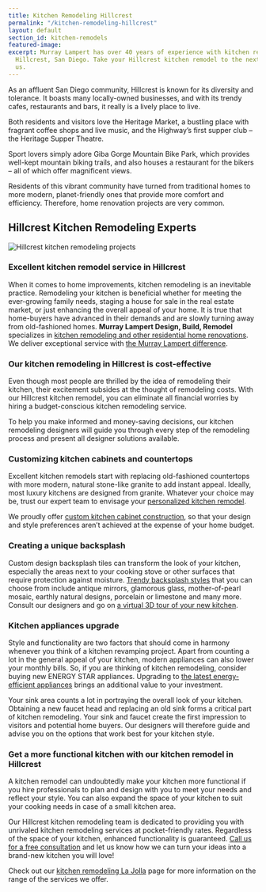 ```yaml
---
title: Kitchen Remodeling Hillcrest
permalink: "/kitchen-remodeling-hillcrest"
layout: default
section_id: kitchen-remodels
featured-image: 
excerpt: Murray Lampert has over 40 years of experience with kitchen remodeling in
  Hillcrest, San Diego. Take your Hillcrest kitchen remodel to the next level with
  us.
---
```


As an affluent San Diego community, Hillcrest is known for its diversity and tolerance. It boasts many locally-owned businesses, and with its trendy cafes, restaurants and bars, it really is a lively place to live.

Both residents and visitors love the Heritage Market, a bustling place with fragrant coffee shops and live music, and the Highway’s first supper club – the Heritage Supper Theatre.

Sport lovers simply adore Giba Gorge Mountain Bike Park, which provides well-kept mountain biking trails, and also houses a restaurant for the bikers – all of which offer magnificent views.

Residents of this vibrant community have turned from traditional homes to more modern, planet-friendly ones that provide more comfort and efficiency. Therefore, home renovation projects are very common.

## Hillcrest Kitchen Remodeling Experts

![Hillcrest kitchen remodeling projects](/uploads/metcalf-kitchen-after.jpg)

### Excellent kitchen remodel service in Hillcrest

When it comes to home improvements, kitchen remodeling is an inevitable practice. Remodeling your kitchen is beneficial whether for meeting the ever-growing family needs, staging a house for sale in the real estate market, or just enhancing the overall appeal of your home. It is true that home-buyers have advanced in their demands and are slowly turning away from old-fashioned homes. <strong>Murray Lampert Design, Build, Remodel </strong>specializes in <a href="http://murraylampert.com/san-diego-home-design-services/">kitchen remodeling and other residential home renovations</a>. We deliver exceptional service with <a href="http://murraylampert.com/murray-lampert-recognized-among-north-americas-best">the Murray Lampert difference</a>.

### Our kitchen remodeling in Hillcrest is cost-effective

Even though most people are thrilled by the idea of remodeling their kitchen, their excitement subsides at the thought of remodeling costs. With our Hillcrest kitchen remodel, you can eliminate all financial worries by hiring a budget-conscious kitchen remodeling service.

To help you make informed and money-saving decisions, our kitchen remodeling designers will guide you through every step of the remodeling process and present all designer solutions available.
<h3>Customizing kitchen cabinets and countertops</h3>
Excellent kitchen remodels start with replacing old-fashioned countertops with more modern, natural stone-like granite to add instant appeal. Ideally, most luxury kitchens are designed from granite. Whatever your choice may be, trust our expert team to envisage your <a href="http://murraylampert.com/san-diego-kitchen-remodeling-services/">personalized kitchen remodel</a>.

We proudly offer <a href="http://murraylampert.com/san-diego-custom-cabinet-construction-services/">custom kitchen cabinet construction</a>, so that your design and style preferences aren’t achieved at the expense of your home budget.
<h3>Creating a unique backsplash</h3>
Custom design backsplash tiles can transform the look of your kitchen, especially the areas next to your cooking stove or other surfaces that require protection against moisture. <a href="http://murraylampert.com/the-homeowners-guide-to-choosing-the-perfect-kitchen-backsplash/">Trendy backsplash styles</a> that you can choose from include antique mirrors, glamorous glass, mother-of-pearl mosaic, earthly natural designs, porcelain or limestone and many more. Consult our designers and go on <a href="http://murraylampert.com/san-diego-kitchen-remodeling-services/">a virtual 3D tour of your new kitchen</a>.
<h3>Kitchen appliances upgrade</h3>
Style and functionality are two factors that should come in harmony whenever you think of a kitchen revamping project. Apart from counting a lot in the general appeal of your kitchen, modern appliances can also lower your monthly bills. So, if you are thinking of kitchen remodeling, consider buying new ENERGY STAR appliances. Upgrading to <a href="http://murraylampert.com/6-high-tech-gadgets-for-your-next-kitchen-remodel/">the latest energy-efficient appliances</a> brings an additional value to your investment.

Your sink area counts a lot in portraying the overall look of your kitchen. Obtaining a new faucet head and replacing an old sink forms a critical part of kitchen remodeling. Your sink and faucet create the first impression to visitors and potential home buyers. Our designers will therefore guide and advise you on the options that work best for your kitchen style.

### Get a more functional kitchen with our kitchen remodel in Hillcrest

A kitchen remodel can undoubtedly make your kitchen more functional if you hire professionals to plan and design with you to meet your needs and reflect your style. You can also expand the space of your kitchen to suit your cooking needs in case of a small kitchen area.

Our Hillcrest kitchen remodeling team is dedicated to providing you with unrivaled kitchen remodeling services at pocket-friendly rates. Regardless of the space of your kitchen, enhanced functionality is guaranteed. <a href="http://murraylampert.com/contact/">Call us for a free consultation</a> and let us know how we can turn your ideas into a brand-new kitchen you will love!

Check out our <a href="http://murraylampert.com/kitchen-remodeling-la-jolla">kitchen remodeling La Jolla</a> page for more information on the range of the services we offer.
